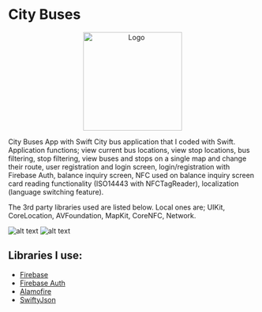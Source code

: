# City Buses
<p align="center">
  <a href="http://nestjs.com/" target="blank"><img src="https://cdn.iconscout.com/icon/free/png-256/swift-13-722653.png" width="200" alt="Logo" /></a>
</p>

City Buses App with Swift
City bus application that I coded with Swift. Application functions; view current bus locations, view stop locations, bus filtering, stop filtering, view buses and stops on a single map and change their route, user registration and login screen, login/registration with Firebase Auth, balance inquiry screen, NFC used on balance inquiry screen card reading functionality (ISO14443 with NFCTagReader), localization (language switching feature).

The 3rd party libraries used are listed below. Local ones are; UIKit, CoreLocation, AVFoundation, MapKit, CoreNFC, Network.


![alt text](https://softetik.com/git/1.jpg)
![alt text](https://softetik.com/git/2.jpg)

<h2>Libraries I use:</h2>

- <a href="https://github.com/firebase/">Firebase</a>
- <a href="https://github.com/firebase/">Firebase Auth</a>
- <a href="https://github.com/Alamofire/Alamofire">Alamofire</a>
- <a href="https://github.com/SwiftyJSON/SwiftyJSON">SwiftyJson</a>
